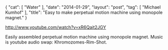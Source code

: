 {
   "cat": [
      "Water"
   ],
   "date": "2014-01-29",
   "layout": "post",
   "tag": [
      "Michael Kumhof"
   ],
   "title": "Easy to make perpetual motion machine using monopole magnet."
}

http://www.youtube.com/watch?v=xR6Qait2JGY

Easily assembled perpetual motion machine using monopole magnet. Music is youtube audio swap: Khromozomes-Rim-Shot.
